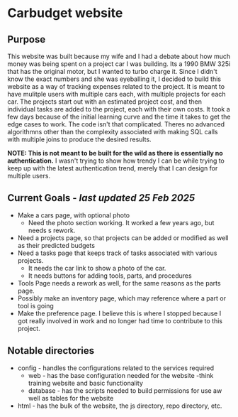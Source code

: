<h1> Carbudget website</h1>

<h2>Purpose</h2>

This website was built because my wife and I had a debate about how much money was being spent on a project car I was building.  Its a 1990 BMW 325i that has the original motor, but I wanted to turbo charge it.  Since I didn't know the exact numbers and she was eyeballing it, I decided to build this website as a way of tracking expenses related to the project.  It is meant to have mulitple users with multiple cars each, with multiple projects for each car.  The projects start out with an estimated project cost, and then individual tasks are added to the project, each with their own costs.  It took a few days because of the initial learning curve and the time it takes to get the edge cases to work.  The code isn't that complicated.  Theres no advanced algorithmns other than the complexity associated with making SQL calls with multiple joins to produce the desired results.

<b>NOTE:  This is not meant to be built for the wild as there is essentially no authentication.</b> I wasn't trying to show how trendy I can be while trying to keep up with the latest authentication trend, merely that I can design for multiple users.

<h2>Current Goals - <i>last updated 25 Feb 2025</i></h2> 
<ul>
  <li>Make a cars page, with optional photo<ul><li>Need the photo section working. It worked a few years ago, but needs s rework.</li></ul></li>
  <li>Need a projects page, so that projects can be added or modified as well as their predicted budgets</li>
  <li>Need a tasks page that keeps track of tasks associated with various projects.  
    <ul>
      <li>It needs the car link to show a photo of the car.</li>
      <li>It needs buttons for adding tools, parts, and procedures</li>
    </ul>
  </li>
  <li>Tools Page needs a rework as well, for the same reasons as the parts page.</li>
  <li>Possibly make an inventory page, which may reference where a part or tool is going</li>
  <li>Make the preference page.  I believe this is where I stopped because I got really involved in work and no longer had time to contribute to this project.</li>
</ul>

<h2>Notable directories</h2>

<ul>
  <li>config - handles the configurations related to the services required
    <ul>
      <li>web - has the base configuration needed for the website -think training website and basic functionality</li>
      <li>database - has the scripts needed to build permissions for use aw well as tables for the website</li>
    </ul>
  </li>
  <li>html - has the bulk of the website, the js directory, repo directory, etc.</li>
</ul>


